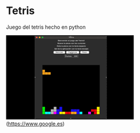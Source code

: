 # Tetris
Juego del tetris hecho en python

<img src="https://github.com/vandresca/Tetris/blob/main/tetris_img.png" width="350" height="230"/>(https://www.google.es)
